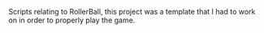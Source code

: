 Scripts relating to RollerBall, this project was a template that I had to work on in order to properly play the game.
